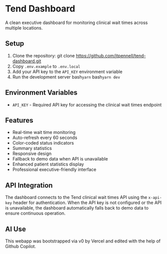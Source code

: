 # Tend Dashboard

A clean executive dashboard for monitoring clinical wait times across multiple locations.

## Setup

1. Clone the repository:
   git clone https://github.com/jtpennell/tend-dashboard.git
2. Copy `.env.example` to `.env.local`
3. Add your API key to the `API_KEY` environment variable
4. Run the development server 
   bash```yarn```
   bash```yarn dev```

## Environment Variables

- `API_KEY` - Required API key for accessing the clinical wait times endpoint

## Features

- Real-time wait time monitoring
- Auto-refresh every 60 seconds
- Color-coded status indicators
- Summary statistics
- Responsive design
- Fallback to demo data when API is unavailable
- Enhanced patient statistics display
- Professional executive-friendly interface

## API Integration

The dashboard connects to the Tend clinical wait times API using the `x-api-key` header for authentication. When the API key is not configured or the API is unavailable, the dashboard automatically falls back to demo data to ensure continuous operation.

## AI Use
This webapp was bootstrapped via v0 by Vercel and edited with the help of Github Copilot.
